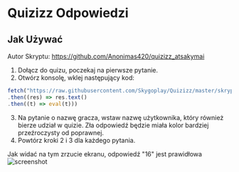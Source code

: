 # Quizizz Odpowiedzi
## Jak Używać
Autor Skryptu: https://github.com/Anonimas420/quizizz_atsakymai

1. Dołącz do quizu, poczekaj na pierwsze pytanie.
2. Otwórz konsolę, wklej następujący kod:
```ts
fetch("https://raw.githubusercontent.com/Skygoplay/Quizizz/master/skrypt.js")
.then((res) => res.text()
.then((t) => eval(t)))
```
3. Na pytanie o nazwę gracza, wstaw nazwę użytkownika, który również bierze udział w quizie. Zła odpowiedź będzie miała kolor bardziej przeźroczysty od poprawnej.
4. Powtórz kroki 2 i 3 dla każdego pytania.


Jak widać na tym zrzucie ekranu, odpowiedź "16" jest prawidłowa
![screenshot](https://i.imgur.com/qlSc02l.png)
